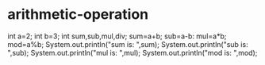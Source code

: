 # arithmetic-operation
int a=2;
int b=3;
int sum,sub,mul,div;
sum=a+b;
sub=a-b:
mul=a*b;
mod=a%b;
System.out.println("sum is: ",sum);
System.out.println("sub is: ",sub);
System.out.println("mul is: ",mul);
System.out.println("mod is: ",mod);
